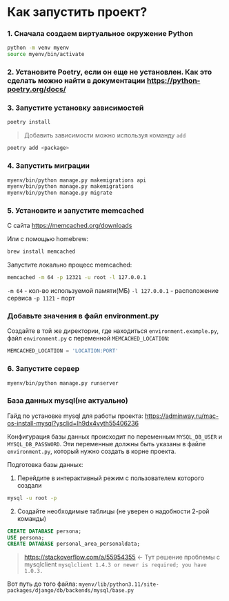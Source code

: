 # Как запустить проект?

### 1. Сначала создаем виртуальное окружение Python

```sh
python -m venv myenv
source myenv/bin/activate
```

### 2. Установите Poetry, если он еще не установлен. Как это сделать можно найти в документации <https://python-poetry.org/docs/>

### 3. Запустите установку зависимостей

```sh
poetry install
```

> Добавить зависимости можно используя команду `add`

```sh
poetry add <package>
```

### 4. Запустить миграции

```sh
myenv/bin/python manage.py makemigrations api
myenv/bin/python manage.py makemigrations
myenv/bin/python manage.py migrate
```

### 5. Установите и запустите memcached

С сайта <https://memcached.org/downloads>

Или с помощью homebrew:

```sh
brew install memcached
```

Запустите локально процесс memcached:

```sh
memcached -m 64 -p 12321 -u root -l 127.0.0.1
```

`-m 64` - кол-во используемой памяти(МБ)
`-l 127.0.0.1` - расположение сервиса
`-p 1121` - порт

### Добавьте значения в файл environment.py

Создайте в той же директории, где находиться `environment.example.py`, файл `environment.py` с переменной `MEMCACHED_LOCATION`:

```py
MEMCACHED_LOCATION = 'LOCATION:PORT'
```

### 6. Запустите сервер

```sh
myenv/bin/python manage.py runserver
```

### База данных mysql(не актуально)

Гайд по установке mysql для работы проекта: <https://adminway.ru/mac-os-install-mysql?ysclid=lh9dx4vyth55406236>

Конфигурация базы данных происходит по переменным `MYSQL_DB_USER` и `MYSQL_DB_PASSWORD`. Эти переменные должны быть указаны в файле `environment.py`, который нужно создать в корне проекта.

Подготовка базы данных:

1. Перейдите в интерактивный режим с пользователем которого создали

```sh
mysql -u root -p
```

2. Создайте необходимые таблицы (не уверен о надобности 2-рой команды)

```sql
CREATE DATABASE persona;
USE persona;
CREATE DATABASE personal_area_personaldata;
```

> <https://stackoverflow.com/a/55954355> <- Тут решение проблемы с mysqlclient `mysqlclient 1.4.3 or newer is required; you have 1.0.3.`

Вот путь до того файла: `myenv/lib/python3.11/site-packages/django/db/backends/mysql/base.py`
